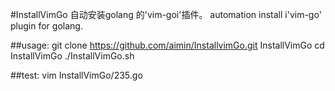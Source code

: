 #InstallVimGo
		自动安装golang 的'vim-goi'插件。
		automation install i'vim-go' plugin for golang.


##usage:
	git clone https://github.com/aimin/InstallvimGo.git InstallVimGo
	cd InstallVimGo
	./InstallVimGo.sh
	
	
##test:
	vim InstallVimGo/235.go

	

